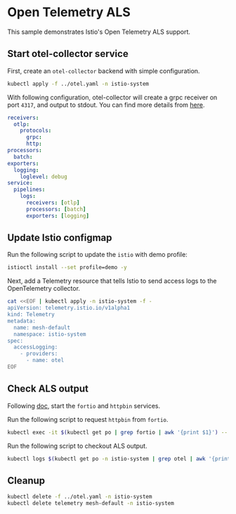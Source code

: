 # Open Telemetry ALS

This sample demonstrates Istio's Open Telemetry ALS support.

## Start otel-collector service

First, create an `otel-collector` backend with simple configuration.

```bash
kubectl apply -f ../otel.yaml -n istio-system
```

With following configuration, otel-collector will create a grpc receiver on port `4317`, and output to stdout. You can find more details from [here](https://github.com/open-telemetry/opentelemetry-collector).

```yaml
receivers:
  otlp:
    protocols:
      grpc:
      http:
processors:
  batch:
exporters:
  logging:
    loglevel: debug
service:
  pipelines:
    logs:
      receivers: [otlp]
      processors: [batch]
      exporters: [logging]
```

## Update Istio configmap

Run the following script to update the `istio` with demo profile:

```bash
istioctl install --set profile=demo -y
```

Next, add a Telemetry resource that tells Istio to send access logs to the OpenTelemetry collector.

```bash
cat <<EOF | kubectl apply -n istio-system -f -
apiVersion: telemetry.istio.io/v1alpha1
kind: Telemetry
metadata:
  name: mesh-default
  namespace: istio-system
spec:
  accessLogging:
    - providers:
      - name: otel
EOF
```

## Check ALS output

Following [doc](../../httpbin/README.md), start the `fortio` and `httpbin` services.

Run the following script to request `httpbin` from `fortio`.

```bash
kubectl exec -it $(kubectl get po | grep fortio | awk '{print $1}') -- fortio curl httpbin:8000/ip
```

Run the following script to checkout ALS output.

```bash
kubectl logs $(kubectl get po -n istio-system | grep otel | awk '{print $1}') -n istio-system
```

## Cleanup

```bash
kubectl delete -f ../otel.yaml -n istio-system
kubectl delete telemetry mesh-default -n istio-system
```
